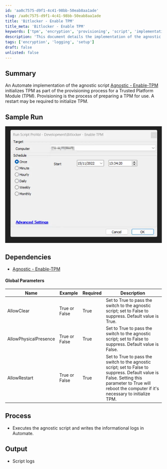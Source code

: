 ```yaml
---
id: 'aa0c7575-d9f1-4c41-98bb-50eab8aa1ade'
slug: /aa0c7575-d9f1-4c41-98bb-50eab8aa1ade
title: 'Bitlocker - Enable TPM'
title_meta: 'Bitlocker - Enable TPM'
keywords: ['tpm', 'encryption', 'provisioning', 'script', 'implementation']
description: 'This document details the implementation of the agnostic script SEC - Encryption - Agnostic - Enable-TPM within Automate. It covers the initialization of the Trusted Platform Module (TPM) as part of the provisioning process, including necessary parameters and expected outputs.'
tags: ['encryption', 'logging', 'setup']
draft: false
unlisted: false
---
```


## Summary

An Automate implementation of the agnostic script [Agnostic - Enable-TPM](/docs/cc838fb3-1ff7-4bbd-90b3-48e7fd4afd61) initializes TPM as part of the provisioning process for a Trusted Platform Module (TPM). Provisioning is the process of preparing a TPM for use. A restart may be required to initialize TPM.

## Sample Run

![Sample Run](../../../static/img/docs/aa0c7575-d9f1-4c41-98bb-50eab8aa1ade/image_1.webp)

## Dependencies

- [Agnostic - Enable-TPM](/docs/cc838fb3-1ff7-4bbd-90b3-48e7fd4afd61)

#### Global Parameters

| Name                     | Example          | Required | Description                                                                                                                                                       |
|--------------------------|------------------|----------|-------------------------------------------------------------------------------------------------------------------------------------------------------------------|
| AllowClear               | True or False     | True     | Set to True to pass the switch to the agnostic script; set to False to suppress. Default value is True.                                                          |
| AllowPhysicalPresence     | True or False     | True     | Set to True to pass the switch to the agnostic script; set to False to suppress. Default value is False.                                                         |
| AllowRestart             | True or False     | True     | Set to True to pass the switch to the agnostic script; set to False to suppress. Default value is False. Setting this parameter to True will reboot the computer if it's necessary to initialize TPM. |

## Process

- Executes the agnostic script and writes the informational logs in Automate.

## Output

- Script logs